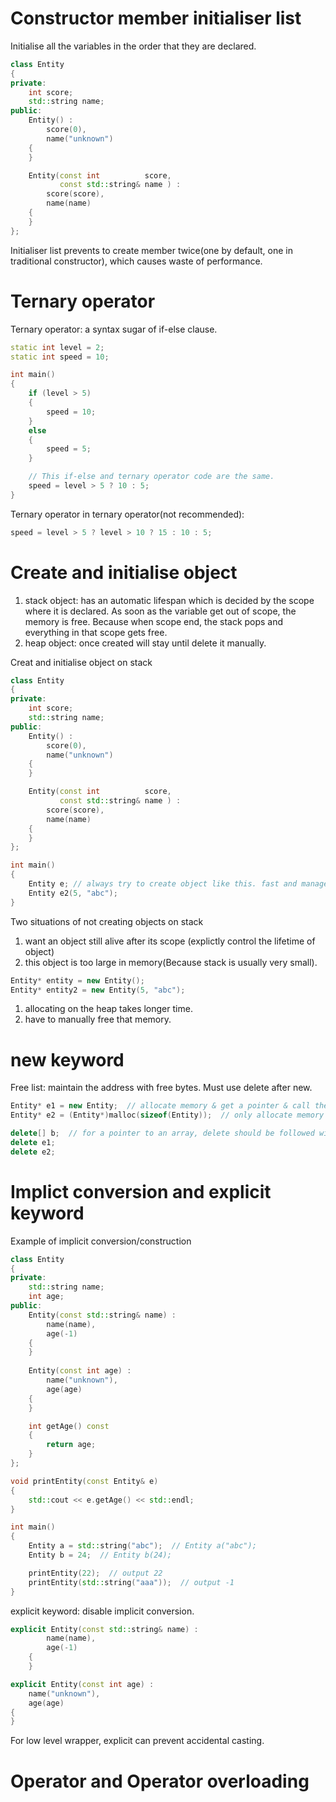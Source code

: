 # Constructor member initialiser list
Initialise all the variables in the order that they are declared.

``` cpp
class Entity
{
private:
    int score;
    std::string name;
public:
    Entity() :
        score(0),
        name("unknown")
    {
    }

    Entity(const int          score,
           const std::string& name ) :
        score(score),
        name(name) 
    {
    }
};
```
Initialiser list prevents to create member twice(one by default, one in traditional constructor), which causes waste of performance.

# Ternary operator

Ternary operator: a syntax sugar of if-else clause.
``` cpp
static int level = 2;
static int speed = 10;

int main() 
{
    if (level > 5)
    {
        speed = 10;
    }
    else 
    {
        speed = 5;
    }

    // This if-else and ternary operator code are the same.
    speed = level > 5 ? 10 : 5;
}
```

Ternary operator in ternary operator(not recommended):
``` cpp
speed = level > 5 ? level > 10 ? 15 : 10 : 5; 
```

# Create and initialise object
1. stack object: has an automatic lifespan which is decided by the scope where it is declared. As soon as the variable get out of scope, the memory is free. Because when scope end, the stack pops and everything in that scope gets free.
3. heap object: once created will stay until delete it manually.

Creat and initialise object on stack
``` cpp
class Entity
{
private:
    int score;
    std::string name;
public:
    Entity() :
        score(0),
        name("unknown")
    {
    }

    Entity(const int          score,
           const std::string& name ) :
        score(score),
        name(name) 
    {
    }
};

int main() 
{
    Entity e; // always try to create object like this. fast and manageable.
    Entity e2(5, "abc");
}
```
 Two situations of not creating objects on stack
 1. want an object still alive after its scope (explictly control the lifetime of object)
 2. this object is too large in memory(Because stack is usually very small).

``` cpp
Entity* entity = new Entity();
Entity* entity2 = new Entity(5, "abc");
```

1. allocating on the heap takes longer time.
2. have to manually free that memory.

# new keyword
Free list: maintain the address with free bytes.
Must use delete after new.
``` cpp
Entity* e1 = new Entity;  // allocate memory & get a pointer & call the constructor
Entity* e2 = (Entity*)malloc(sizeof(Entity));  // only allocate memory and get a pointer to that address(not recommended)

delete[] b;  // for a pointer to an array, delete should be followed with []
delete e1;
delete e2;
```

# Implict conversion and explicit keyword
Example of implicit conversion/construction
``` cpp
class Entity
{
private:
    std::string name;
    int age;
public:
    Entity(const std::string& name) :
        name(name),
        age(-1)
    {
    }
    
    Entity(const int age) :
        name("unknown"),
        age(age)
    {
    }

    int getAge() const
    {
        return age;
    }
};

void printEntity(const Entity& e)
{
    std::cout << e.getAge() << std::endl;
}

int main() 
{
    Entity a = std::string("abc");  // Entity a("abc");
    Entity b = 24;  // Entity b(24);

    printEntity(22);  // output 22
    printEntity(std::string("aaa"));  // output -1
}
```

explicit keyword: disable implicit conversion.

``` cpp
explicit Entity(const std::string& name) :
        name(name),
        age(-1)
    {
    }

explicit Entity(const int age) :
    name("unknown"),
    age(age)
{
}
```

For low level wrapper, explicit can prevent accidental casting.

# Operator and Operator overloading
